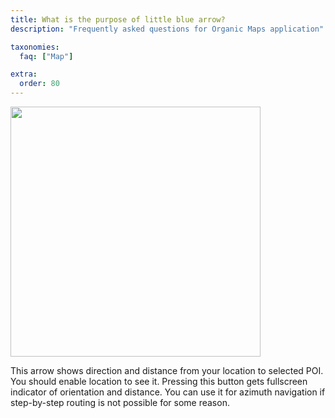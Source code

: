 ```yaml
---
title: What is the purpose of little blue arrow?
description: "Frequently asked questions for Organic Maps application"

taxonomies:
  faq: ["Map"]

extra:
  order: 80
---
```


<img src="/faq/map-08-blue-arrow/blue-arrow.jpg" width="400px"/>

This arrow shows direction and distance from your location to selected POI. You should enable location to see it.
Pressing this button gets fullscreen indicator of orientation and distance.
You can use it for azimuth navigation if step-by-step routing is not possible for some reason.

